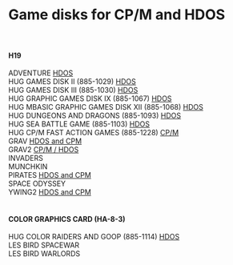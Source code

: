 # Game disks for CP/M and HDOS
<br>

#### H19

ADVENTURE
<a href="https://github.com/sebhc/sebhc/blob/master/software/games/885-1010_Adventure.h8d">HDOS</a><br>
HUG GAMES DISK II (885-1029)
<a href="https://github.com/sebhc/sebhc/blob/master/software/games/885-1029_Disk_II_Games.h8d">HDOS</a><br>
HUG GAMES DISK III (885-1030)
<a href="https://github.com/sebhc/sebhc/blob/master/software/games/885-1030_Disk_III_Games.h8d">HDOS</a><br>
HUG GRAPHIC GAMES DISK IX (885-1067)
<a href="https://github.com/sebhc/sebhc/blob/master/software/games/885-1067_Disk_XI_Graphic_Games.h8d">HDOS</a><br>
HUG MBASIC GRAPHIC GAMES DISK XII (885-1068)
<a href="https://github.com/sebhc/sebhc/blob/master/software/games/885-1068_Disk_XII_MBASIC_Graphics.h8d">HDOS</a><br>
HUG DUNGEONS AND DRAGONS (885-1093)
<a href="https://github.com/sebhc/sebhc/blob/master/software/games/885-1093_Dungeons_and_Dragons.h8d">HDOS</a><br>
HUG SEA BATTLE GAME (885-1103)
<a href="https://github.com/sebhc/sebhc/blob/master/software/games/885-1103_Sea_Battle_Game.h8d">HDOS</a><br>
HUG CP/M FAST ACTION GAMES (885-1228)
<a href="https://github.com/sebhc/sebhc/blob/master/software/games/885-1228_CPM_Fast_Action_Games.h8d">CP/M</a><br>
GRAV
<a href="https://github.com/sebhc/sebhc/blob/master/software/games/HCPMGRAV.H8D">HDOS and CPM</a><br>
GRAV2
<a href="https://github.com/sebhc/sebhc/blob/master/software/games/CPM_2.2.03-4.h8d">CP/M / </a> 
<a href="https://github.com/sebhc/sebhc/blob/master/software/games/HDOS_GRAPHIC_GAMES_2.h8d">HDOS</a><br>
INVADERS<br>
MUNCHKIN<br>
PIRATES
<a href="https://github.com/sebhc/sebhc/blob/master/software/games/HCPMPIRA.H8D">HDOS and CPM</a><br>
SPACE ODYSSEY<br>
YWING2
<a href="https://github.com/sebhc/sebhc/blob/master/software/games/HCPMYWII.H8D">HDOS and CPM</a><br>
<br>

#### COLOR GRAPHICS CARD (HA-8-3)

HUG COLOR RAIDERS AND GOOP (885-1114)
<a href="https://github.com/sebhc/sebhc/blob/master/software/games/885-1114_H8_Color_Raiders-Goop.h8d">HDOS</a><br>
LES BIRD SPACEWAR<br>
LES BIRD WARLORDS<br>
